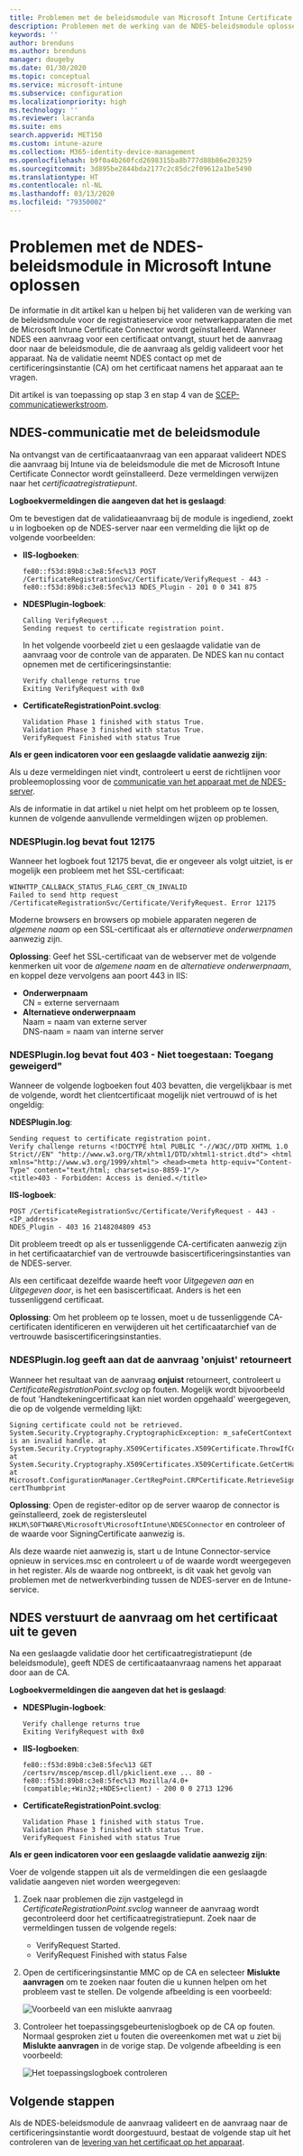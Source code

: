 ```yaml
---
title: Problemen met de beleidsmodule van Microsoft Intune Certificate Connector oplossen | Microsoft Docs
description: Problemen met de werking van de NDES-beleidsmodule oplossen wanneer in de module een certificaataanvraag wordt verwerkt wanneer u SCEP-certificaatprofielen gebruikt voor het implementeren van certificaten met Intune.
keywords: ''
author: brenduns
ms.author: brenduns
manager: dougeby
ms.date: 01/30/2020
ms.topic: conceptual
ms.service: microsoft-intune
ms.subservice: configuration
ms.localizationpriority: high
ms.technology: ''
ms.reviewer: lacranda
ms.suite: ems
search.appverid: MET150
ms.custom: intune-azure
ms.collection: M365-identity-device-management
ms.openlocfilehash: b9f0a4b260fcd2698315ba8b777d88b86e203259
ms.sourcegitcommit: 3d895be2844bda2177c2c85dc2f09612a1be5490
ms.translationtype: HT
ms.contentlocale: nl-NL
ms.lasthandoff: 03/13/2020
ms.locfileid: "79350002"
---
```

# <a name="troubleshoot-the-ndes-policy-module-in-microsoft-intune"></a>Problemen met de NDES-beleidsmodule in Microsoft Intune oplossen

De informatie in dit artikel kan u helpen bij het valideren van de werking van de beleidsmodule voor de registratieservice voor netwerkapparaten die met de Microsoft Intune Certificate Connector wordt geïnstalleerd. Wanneer NDES een aanvraag voor een certificaat ontvangt, stuurt het de aanvraag door naar de beleidsmodule, die de aanvraag als geldig valideert voor het apparaat. Na de validatie neemt NDES contact op met de certificeringsinstantie (CA) om het certificaat namens het apparaat aan te vragen.

Dit artikel is van toepassing op stap 3 en stap 4 van de [SCEP-communicatiewerkstroom](troubleshoot-scep-certificate-profiles.md).

## <a name="ndes-communication-to-the-policy-module"></a>NDES-communicatie met de beleidsmodule

Na ontvangst van de certificaataanvraag van een apparaat valideert NDES die aanvraag bij Intune via de beleidsmodule die met de Microsoft Intune Certificate Connector wordt geïnstalleerd. Deze vermeldingen verwijzen naar het *certificaatregistratiepunt*.

**Logboekvermeldingen die aangeven dat het is geslaagd**:

Om te bevestigen dat de validatieaanvraag bij de module is ingediend, zoekt u in logboeken op de NDES-server naar een vermelding die lijkt op de volgende voorbeelden:

- **IIS-logboeken**:

  ```
  fe80::f53d:89b8:c3e8:5fec%13 POST /CertificateRegistrationSvc/Certificate/VerifyRequest - 443 - 
  fe80::f53d:89b8:c3e8:5fec%13 NDES_Plugin - 201 0 0 341 875
  ```

- **NDESPlugin-logboek**:

  ```
  Calling VerifyRequest ...  
  Sending request to certificate registration point.
  ```

  In het volgende voorbeeld ziet u een geslaagde validatie van de aanvraag voor de controle van de apparaten. De NDES kan nu contact opnemen met de certificeringsinstantie:

  ```
  Verify challenge returns true
  Exiting VerifyRequest with 0x0
  ```

- **CertificateRegistrationPoint.svclog**:

  `Validation Phase 1 finished with status True.`  
  `Validation Phase 3 finished with status True.`  
  `VerifyRequest Finished with status True`


**Als er geen indicatoren voor een geslaagde validatie aanwezig zijn**:

Als u deze vermeldingen niet vindt, controleert u eerst de richtlijnen voor probleemoplossing voor de [communicatie van het apparaat met de NDES-server](troubleshoot-scep-certificate-device-to-ndes.md#troubleshoot-common-errors).

Als de informatie in dat artikel u niet helpt om het probleem op te lossen, kunnen de volgende aanvullende vermeldingen wijzen op problemen.

### <a name="ndespluginlog-contains-an-error-12175"></a>NDESPlugin.log bevat fout 12175

Wanneer het logboek fout 12175 bevat, die er ongeveer als volgt uitziet, is er mogelijk een probleem met het SSL-certificaat:

```
WINHTTP_CALLBACK_STATUS_FLAG_CERT_CN_INVALID
Failed to send http request /CertificateRegistrationSvc/Certificate/VerifyRequest. Error 12175
```

Moderne browsers en browsers op mobiele apparaten negeren de *algemene naam* op een SSL-certificaat als er *alternatieve onderwerpnamen* aanwezig zijn.

**Oplossing**:  Geef het SSL-certificaat van de webserver met de volgende kenmerken uit voor de *algemene naam* en de *alternatieve onderwerpnaam*, en koppel deze vervolgens aan poort 443 in IIS:

  - **Onderwerpnaam**  
    CN = externe servernaam
  - **Alternatieve onderwerpnaam**  
     Naam = naam van externe server  
     DNS-naam = naam van interne server

### <a name="ndespluginlog-contains-an-error-403--forbidden-access-is-denied"></a>NDESPlugin.log bevat fout 403 - Niet toegestaan: Toegang geweigerd"

Wanneer de volgende logboeken fout 403 bevatten, die vergelijkbaar is met de volgende, wordt het clientcertificaat mogelijk niet vertrouwd of is het ongeldig:

**NDESPlugin.log**:

```
Sending request to certificate registration point.
Verify challenge returns <!DOCTYPE html PUBLIC "-//W3C//DTD XHTML 1.0 Strict//EN" "http://www.w3.org/TR/xhtml1/DTD/xhtml1-strict.dtd"> <html xmlns="http://www.w3.org/1999/xhtml"> <head><meta http-equiv="Content-Type" content="text/html; charset=iso-8859-1"/>
<title>403 - Forbidden: Access is denied.</title>
```

**IIS-logboek**:

```
POST /CertificateRegistrationSvc/Certificate/VerifyRequest - 443 -<IP_address>
NDES_Plugin - 403 16 2148204809 453  
```

Dit probleem treedt op als er tussenliggende CA-certificaten aanwezig zijn in het certificaatarchief van de vertrouwde basiscertificeringsinstanties van de NDES-server.

Als een certificaat dezelfde waarde heeft voor *Uitgegeven aan* en *Uitgegeven door*, is het een basiscertificaat. Anders is het een tussenliggend certificaat.

**Oplossing**: Om het probleem op te lossen, moet u de tussenliggende CA-certificaten identificeren en verwijderen uit het certificaatarchief van de vertrouwde basiscertificeringsinstanties.

### <a name="ndespluginlog-indicates-the-challenge-returns-false"></a>NDESPlugin.log geeft aan dat de aanvraag 'onjuist' retourneert

Wanneer het resultaat van de aanvraag **onjuist** retourneert, controleert u *CertificateRegistrationPoint.svclog* op fouten. Mogelijk wordt bijvoorbeeld de fout 'Handtekeningcertificaat kan niet worden opgehaald' weergegeven, die op de volgende vermelding lijkt:

```
Signing certificate could not be retrieved. System.Security.Cryptography.CryptographicException: m_safeCertContext is an invalid handle. at System.Security.Cryptography.X509Certificates.X509Certificate.ThrowIfContextInvalid() at System.Security.Cryptography.X509Certificates.X509Certificate.GetCertHashString() at Microsoft.ConfigurationManager.CertRegPoint.CRPCertificate.RetrieveSigningCert(String certThumbprint
```

**Oplossing**: Open de register-editor op de server waarop de connector is geïnstalleerd, zoek de registersleutel `HKLM\SOFTWARE\Microsoft\MicrosoftIntune\NDESConnector` en controleer of de waarde voor SigningCertificate aanwezig is.

Als deze waarde niet aanwezig is, start u de Intune Connector-service opnieuw in services.msc en controleert u of de waarde wordt weergegeven in het register. Als de waarde nog ontbreekt, is dit vaak het gevolg van problemen met de netwerkverbinding tussen de NDES-server en de Intune-service.

## <a name="ndes-passes-the-request-to-issue-the-certificate"></a>NDES verstuurt de aanvraag om het certificaat uit te geven

Na een geslaagde validatie door het certificaatregistratiepunt (de beleidsmodule), geeft NDES de certificaataanvraag namens het apparaat door aan de CA.

**Logboekvermeldingen die aangeven dat het is geslaagd**:

- **NDESPlugin-logboek**:

  ```
  Verify challenge returns true
  Exiting VerifyRequest with 0x0
  ```

- **IIS-logboeken**:

  ```
  fe80::f53d:89b8:c3e8:5fec%13 GET /certsrv/mscep/mscep.dll/pkiclient.exe ... 80 - 
  fe80::f53d:89b8:c3e8:5fec%13 Mozilla/4.0+(compatible;+Win32;+NDES+client) - 200 0 0 2713 1296
  ```

- **CertificateRegistrationPoint.svclog**:

  `Validation Phase 1 finished with status True.`  
  `Validation Phase 3 finished with status True.`  
  `VerifyRequest Finished with status True`

**Als er geen indicatoren voor een geslaagde validatie aanwezig zijn**:

Voer de volgende stappen uit als de vermeldingen die een geslaagde validatie aangeven niet worden weergegeven:

1. Zoek naar problemen die zijn vastgelegd in *CertificateRegistrationPoint.svclog* wanneer de aanvraag wordt gecontroleerd door het certificaatregistratiepunt. Zoek naar de vermeldingen tussen de volgende regels:

   - VerifyRequest Started.
   - VerifyRequest Finished with status False

2. Open de certificeringsinstantie MMC op de CA en selecteer **Mislukte aanvragen** om te zoeken naar fouten die u kunnen helpen om het probleem vast te stellen. De volgende afbeelding is een voorbeeld:

   ![Voorbeeld van een mislukte aanvraag](../protect/media/troubleshoot-scep-certificate-ndes-policy-module/failed-requests.png)

3. Controleer het toepassingsgebeurtenislogboek op de CA op fouten. Normaal gesproken ziet u fouten die overeenkomen met wat u ziet bij **Mislukte aanvragen** in de vorige stap. De volgende afbeelding is een voorbeeld:

   ![Het toepassingslogboek controleren](../protect/media/troubleshoot-scep-certificate-ndes-policy-module/application-log-errors.png)

## <a name="next-steps"></a>Volgende stappen

Als de NDES-beleidsmodule de aanvraag valideert en de aanvraag naar de certificeringsinstantie wordt doorgestuurd, bestaat de volgende stap uit het controleren van de [levering van het certificaat op het apparaat](troubleshoot-scep-certificate-delivery.md).
